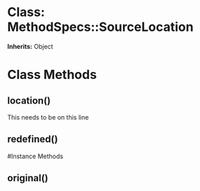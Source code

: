 # Class: MethodSpecs::SourceLocation
**Inherits:** Object
    



# Class Methods
## location() [](#method-c-location)
This needs to be on this line
## redefined() [](#method-c-redefined)

#Instance Methods
## original() [](#method-i-original)

